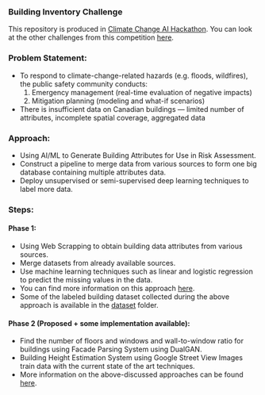 ### Building Inventory Challenge
This repository is produced in [Climate Change AI Hackathon](https://www.eventbrite.com/e/climate-change-ai-hackathon-kickoff-conference-open-to-all-tickets-68731749513#). You can look at the other challenges from this competition [here](https://github.com/ai-launchlab/ccai-hackathon-2019).  

### Problem Statement:  
- To respond to climate-change-related hazards (e.g. floods, wildfires), the public safety community conducts:
    1. Emergency management (real-time evaluation of negative impacts)  
    2. Mitigation planning (modeling and what-if scenarios)
- There is insufficient data on Canadian buildings — limited number of attributes, incomplete spatial coverage, aggregated data

### Approach:
- Using AI/ML to Generate Building Attributes for Use in Risk Assessment.  
- Construct a pipeline to merge data from various sources to form one big database containing multiple attributes data.
- Deploy unsupervised or semi-supervised deep learning techniques to label more data.

### Steps:
#### Phase 1:
- Using Web Scrapping to obtain building data attributes from various sources.
- Merge datasets from already available sources. 
- Use machine learning techniques such as linear and logistic regression to predict the missing values in the data.
- You can find more information on this approach [here](./National_Building_Inventory.pdf).  
- Some of the labeled building dataset collected during the above approach is available in the [dataset](./dataset) folder.

#### Phase 2 (Proposed + some implementation available):
- Find the number of floors and windows and wall-to-window ratio for buildings using Facade Parsing System using DualGAN.  
- Building Height Estimation System using Google Street View Images train data with the current state of the art techniques. 
- More information on the above-discussed approaches can be found [here](./National_Building_Inventory_Deep_Learning.pdf).